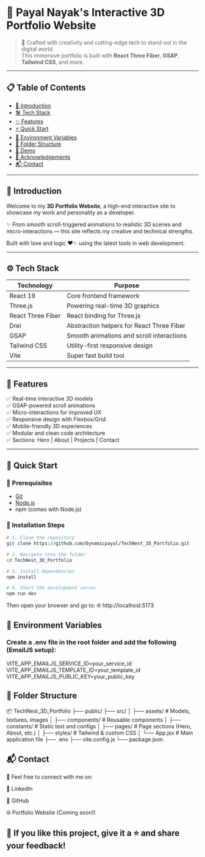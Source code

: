 # 🌟 Payal Nayak's Interactive 3D Portfolio Website

> 🚀 Crafted with creativity and cutting-edge tech to stand out in the digital world.  
> This immersive portfolio is built with **React Three Fiber**, **GSAP**, **Tailwind CSS**, and more.  

---

## 📋 Table of Contents

- [📌 Introduction](#-introduction)
- [🛠️ Tech Stack](#-tech-stack)
- [✨ Features](#-features)
- [⚡ Quick Start](#-quick-start)
- [🔐 Environment Variables](#-environment-variables)
- [📂 Folder Structure](#-folder-structure)
- [📸 Demo](#-demo)
- [🙌 Acknowledgements](#-acknowledgements)
- [📬 Contact](#-contact)

---

## 🤖 Introduction

Welcome to my **3D Portfolio Website**, a high-end interactive site to showcase my work and personality as a developer.

✨ From smooth scroll-triggered animations to realistic 3D scenes and micro-interactions — this site reflects my creative and technical strengths.

Built with love and logic ❤️✨ using the latest tools in web development.

---

## ⚙️ Tech Stack

| Technology         | Purpose                                       |
|--------------------|-----------------------------------------------|
| React 19           | Core frontend framework                       |
| Three.js           | Powering real-time 3D graphics                |
| React Three Fiber  | React binding for Three.js                    |
| Drei               | Abstraction helpers for React Three Fiber     |
| GSAP               | Smooth animations and scroll interactions     |
| Tailwind CSS       | Utility-first responsive design               |
| Vite               | Super fast build tool                         |

---

## 🔋 Features

✅ Real-time interactive 3D models  
✅ GSAP-powered scroll animations  
✅ Micro-interactions for improved UX  
✅ Responsive design with Flexbox/Grid  
✅ Mobile-friendly 3D experiences  
✅ Modular and clean code architecture  
✅ Sections: Hero | About | Projects | Contact

---

## 🤸 Quick Start

### 🔧 Prerequisites

- [Git](https://git-scm.com/)
- [Node.js](https://nodejs.org/)
- npm (comes with Node.js)

### 🚀 Installation Steps

```bash
# 1. Clone the repository
git clone https://github.com/Dynamicpayal/TechNest_3D_Portfolio.git

# 2. Navigate into the folder
cd TechNest_3D_Portfolio

# 3. Install dependencies
npm install

# 4. Start the development server
npm run dev
```
Then open your browser and go to:
🌐 http://localhost:5173

## 🔐 Environment Variables

### Create a .env file in the root folder and add the following (EmailJS setup):

VITE_APP_EMAILJS_SERVICE_ID=your_service_id
VITE_APP_EMAILJS_TEMPLATE_ID=your_template_id
VITE_APP_EMAILJS_PUBLIC_KEY=your_public_key


## 📂 Folder Structure

📦 TechNest_3D_Portfolio
├── public/
├── src/
│   ├── assets/            # Models, textures, images
│   ├── components/        # Reusable components
│   ├── constants/         # Static text and configs
│   ├── pages/             # Page sections (Hero, About, etc.)
│   ├── styles/            # Tailwind & custom CSS
│   └── App.jsx            # Main application file
├── .env
├── vite.config.js
└── package.json

## 📬 Contact
📧 Feel free to connect with me on:

💼 LinkedIn

🐙 GitHub

🌐 Portfolio Website (Coming soon!)

## 🌟 If you like this project, give it a ⭐ and share your feedback!

